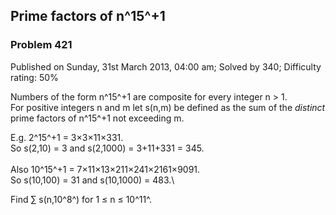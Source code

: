 Prime factors of n^15^+1
------------------------

### Problem 421

Published on Sunday, 31st March 2013, 04:00 am; Solved by 340;
Difficulty rating: 50%

Numbers of the form n^15^+1 are composite for every integer n \> 1.\
 For positive integers n and m let s(n,m) be defined as the sum of the
*distinct* prime factors of n^15^+1 not exceeding m.

E.g. 2^15^+1 = 3×3×11×331.\
 So s(2,10) = 3 and s(2,1000) = 3+11+331 = 345.\
\
 Also 10^15^+1 = 7×11×13×211×241×2161×9091.\
 So s(10,100) = 31 and s(10,1000) = 483.\

Find &Sum; s(n,10^8^) for 1 ≤ n ≤ 10^11^.

